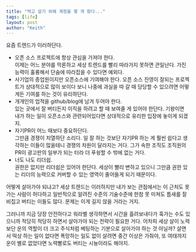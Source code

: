 ```yaml
---
title: "먹고 살기 위해 계정을 몇 개 팠다..."
tags: [life]
layout: post
author: "Keith"
---
```


요즘 트렌드가 이러하단다.
- 오픈 소스 프로젝트에 항상 관심을 가져야 한다.     
이제는 어느 분야를 막론하고 세상 트렌드를 빨리 따라가지 못하면 큰일난다. 가진 능력이 훌륭해서 단숨에 따라잡을 수 있다면 예외다.
- 사기업의 종업원이지만 오픈소스에 기여해야 한다. 
오픈 소스 진영이 잘되는 프로젝트가 상대적으로 많이 보이다 보니 나중에 과실을 따 갈 때 당당할 수 있으려면 어떻게든 기여를 하는 것이 유리하단다.
- 개개인의 업적을 github/blog에 남겨 두어야 한다.    
있는 곳에서 잘 버티든지 이직을 하려고 할 때 보여줄 게 있어야 한단다. 기왕이면 내가 하는 일이 오픈소스와 관련되어있다면 상대적으로 유리한 입장에 놓이게 되겠지.
- 자기PR이 어느 때보다 중요하단다.    
그만큼 경쟁이 치열하단 소리다. 일 잘 하는 것보단 자기PR 하는 게 훨씬 쉽다고 생각하는 이들이 많을테니 경쟁의 차원이 달라지는 거다. 그가 속한 조직도 조직원의 PR이 광고판의 일부가 되는 터라 더 푸슁할 수 밖에 없는 거다.
- 너도 나도 리더쉽.    
권한은 없지만 리더쉽은 있어야 한단다. 세상이 빨리 변하고 있으니 그만큼 권한 있는 리더의 능력으로 커버할 수 있는 영역이 줄어들게 되기 때문이다.

어떻게 살아가야 되냐고? 세상 트렌드는 이러하지만 내가 보는 관점에서는 이 근처도 못가는 사람이 허다하고 일반적으로 알려진 수준의 기술수준에 한참 못 미쳐도 틈새를 잘 비집고 버티는 이들도 많다. 문제는 이게 길지 않을 거라는 거지.

그러니까 지금 당장 안전하다고 워라벨 생각하면서 시간을 흘려보내다가 훅가는 수도 있으니까 적당히 적당히 하면서 살아가야 되는 전략이 필요한 거다. 어차피 세상 살이 노력보단 운의 역할이 더 크고 주식처럼 베팅하는 기분으로 살아가야 하는 것 아닐까? 살면서 떡상 하는 일이 없다면 폭망하는 일도 없이 살려면 중간 이상은 가줘야, 또 여태까지 운이 별로 없었다면 노력빨로도 버티는 시늉이라도 해야지.

